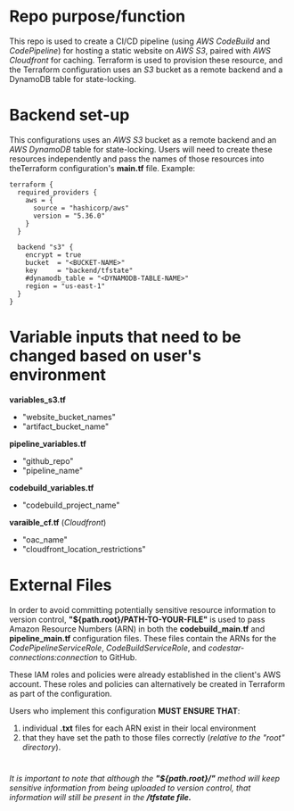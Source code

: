 # Repo purpose/function

This repo is used to create a CI/CD pipeline (using _AWS CodeBuild_ and _CodePipeline_) for hosting a static website on _AWS S3_, paired with _AWS Cloudfront_ for caching. Terraform is used to provision these resource, and the Terraform configuration uses an _S3_ bucket as a remote backend and a DynamoDB table for state-locking.

# Backend set-up

This configurations uses an _AWS S3_ bucket as a remote backend and an _AWS DynamoDB_ table for state-locking. Users will need to create these resources independently and pass the names of those resources into theTerraform configuration's **main.tf** file. Example:

    terraform {
      required_providers {
        aws = {
          source = "hashicorp/aws"
          version = "5.36.0"
        }
      }
      
      backend "s3" {
        encrypt = true
        bucket  = "<BUCKET-NAME>"
        key     = "backend/tfstate"
        #dynamodb_table = "<DYNAMODB-TABLE-NAME>"
        region = "us-east-1"
      }
    }


# Variable inputs that need to be changed based on user's environment

**variables_s3.tf**
* "website_bucket_names"
* "artifact_bucket_name" 

**pipeline_variables.tf**
* "github_repo"
* "pipeline_name"

**codebuild_variables.tf**
* "codebuild_project_name" 

**varaible_cf.tf** (_Cloudfront_)
* "oac_name"
* "cloudfront_location_restrictions" 

# External Files

In order to avoid committing potentially sensitive resource information to version control, **"${path.root}/PATH-TO-YOUR-FILE"** is used to pass Amazon Resource Numbers (ARN) in both the **codebuild_main.tf** and **pipeline_main.tf** configuration files. These files contain the ARNs for the _CodePipelineServiceRole_, _CodeBuildServiceRole_, and _codestar-connections:connection_ to GitHub.

These IAM roles and policies were already established in the client's AWS account. These roles and policies can alternatively be created in Terraform as part of the configuration.

Users who implement this configuration **MUST ENSURE THAT**: 
1. individual **.txt** files for each ARN exist in their local environment
2. that they have set the path to those files correctly (_relative to the "root" directory_).

# 
*_It is important to note that although the **"${path.root}/"** method will keep sensitive information from being uploaded to version control, that information will still be present in the **/tfstate file.**_*


